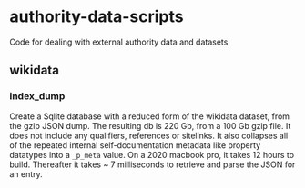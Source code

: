 # authority-data-scripts
Code for dealing with external authority data and datasets


## wikidata

### index_dump

Create a Sqlite database with a reduced form of the wikidata dataset, from the gzip JSON dump. The resulting db is 220 Gb, from a 100 Gb gzip file.
It does not include any qualifiers, references or sitelinks. It also collapses all of the repeated internal self-documentation metadata like property datatypes into a `_p_meta` value. On a 2020 macbook pro, it takes 12 hours to build.  Thereafter it takes ~ 7 milliseconds to retrieve and parse the JSON for an entry.

